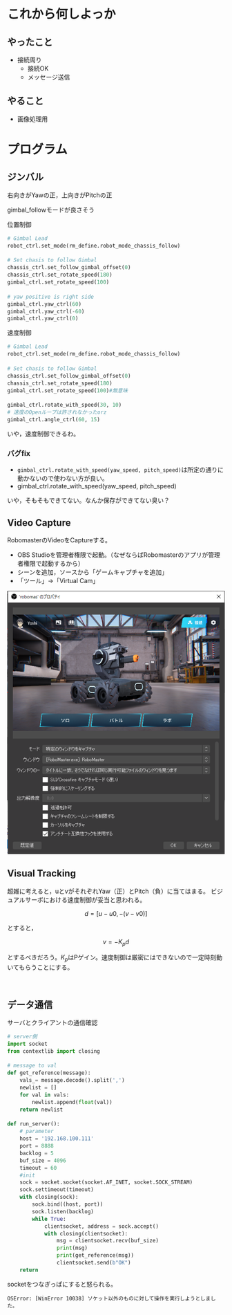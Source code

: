 # これから何しよっか


## やったこと
- 接続周り
  - 接続OK
  - メッセージ送信



## やること
- 画像処理用


# プログラム

## ジンバル

右向きがYawの正，上向きがPitchの正

gimbal_followモードが良さそう

位置制御

```python
# Gimbal Lead
robot_ctrl.set_mode(rm_define.robot_mode_chassis_follow)

# Set chasis to follow Gimbal
chassis_ctrl.set_follow_gimbal_offset(0)
chassis_ctrl.set_rotate_speed(180)
gimbal_ctrl.set_rotate_speed(100)

# yaw positive is right side
gimbal_ctrl.yaw_ctrl(60)
gimbal_ctrl.yaw_ctrl(-60)
gimbal_ctrl.yaw_ctrl(0)
```

速度制御

```python
# Gimbal Lead
robot_ctrl.set_mode(rm_define.robot_mode_chassis_follow)

# Set chasis to follow Gimbal
chassis_ctrl.set_follow_gimbal_offset(0)
chassis_ctrl.set_rotate_speed(180)
gimbal_ctrl.set_rotate_speed(100)#無意味

gimbal_ctrl.rotate_with_speed(30, 10)
# 速度のOpenループは許されなかったorz
gimbal_ctrl.angle_ctrl(60, 15)
```

いや，速度制御できるわ。

### バグfix

- `gimbal_ctrl.rotate_with_speed(yaw_speed, pitch_speed)`は所定の通りに動かないので使わない方が良い。
- gimbal_ctrl.rotate_with_speed(yaw_speed, pitch_speed)

いや，そもそもできてない。なんか保存ができてない臭い？

## Video Capture

RobomasterのVideoをCaptureする。

- OBS Studioを管理者権限で起動。（なぜならばRobomasterのアプリが管理者権限で起動するから）
- シーンを追加，ソースから「ゲームキャプチャを追加」
- 「ツール」→「Virtual Cam」

![](img/RobomasCapture.png)

## Visual Tracking

超雑に考えると，uとvがそれぞれYaw（正）とPitch（負）に当てはまる。
ビジュアルサーボにおける速度制御が妥当と思われる。

$$
d = [u-u0,-(v-v0)]
$$

とすると，

$$
v = - K_p d
$$

とするべきだろう。$K_p$はPゲイン。速度制御は厳密にはできないので一定時刻動いてもらうことにする。


```python



```

## データ通信

サーバとクライアントの通信確認

```python
# server側
import socket
from contextlib import closing

# message to val
def get_reference(message):
    vals_= message.decode().split(',')
    newlist = []
    for val in vals:
        newlist.append(float(val))
    return newlist

def run_server():
    # parameter
    host = '192.168.100.111'
    port = 8888
    backlog = 5
    buf_size = 4096
    timeout = 60
    #init
    sock = socket.socket(socket.AF_INET, socket.SOCK_STREAM)
    sock.settimeout(timeout)
    with closing(sock):
        sock.bind((host, port))
        sock.listen(backlog)
        while True:
            clientsocket, address = sock.accept()
            with closing(clientsocket):
                msg = clientsocket.recv(buf_size)
                print(msg)
                print(get_reference(msg))
                clientsocket.send(b"OK")
    return

```

socketをつなぎっぱにすると怒られる。

```
OSError: [WinError 10038] ソケット以外のものに対して操作を実行しようとしました。
```


